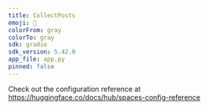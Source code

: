 ```yaml
---
title: CollectPosts
emoji: 🏢
colorFrom: gray
colorTo: gray
sdk: gradio
sdk_version: 5.42.0
app_file: app.py
pinned: false
---
```


Check out the configuration reference at https://huggingface.co/docs/hub/spaces-config-reference
